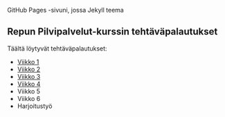 GitHub Pages -sivuni, jossa Jekyll teema
## Repun Pilvipalvelut-kurssin tehtäväpalautukset
Täältä löytyvät tehtäväpalautukset:
- [Viikko 1](vko1.html)
- [Viikko 2](vko2.md)
- [Viikko 3](vko3/index.html)
- [Viikko 4](vko4/index.html)
- Viikko 5
- Viikko 6
- Harjoitustyö
